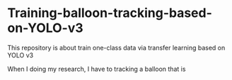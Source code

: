 # Training-balloon-tracking-based-on-YOLO-v3
This repository is about train one-class data via  transfer learning based on YOLO v3 

When I doing my research, I have to tracking a balloon that is
